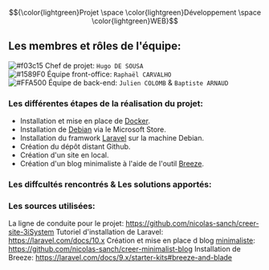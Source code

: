 $${\color{lightgreen}Projet \space \color{lightgreen}Développement \space \color{lightgreen}WEB}$$

## Les membres et rôles de l'équipe:

![#f03c15](https://via.placeholder.com/15/f03c15/000000?text=+) Chef de projet:  `Hugo DE SOUSA`  
![#1589F0](https://via.placeholder.com/15/1589F0/000000?text=+) Équipe front-office:  `Raphaël CARVALHO`  
![#FFA500](https://via.placeholder.com/15/FFA500/000000?text=+) Équipe de back-end:  `Julien COLOMB` &  `Baptiste ARNAUD`  

### Les différentes étapes de la réalisation du projet:
- Installation et mise en place de <a href="https://www.docker.com">Docker</a>.
- Installation de <a href="https://apps.microsoft.com/detail/9MSVKQC78PK6?hl=fr-fr&gl=FR">Debian</a> via le Microsoft Store.
- Installation du framwork <a href="https://laravel.com">Laravel</a> sur la machine Debian.
- Création du dépôt distant Github.
- Création d'un site en local.
- Création d'un blog minimaliste à l'aide de l'outil <a href="https://laravel.com/docs/9.x/starter-kits#breeze-and-blade">Breeze</a>.

### Les diffcultés rencontrés & Les solutions apportés:

### Les sources utilisées:
La ligne de conduite pour le projet: https://github.com/nicolas-sanch/creer-site-3iSystem
Tutoriel d'installation de Laravel: https://laravel.com/docs/10.x
Création et mise en place d blog [minimaliste](https://github.com/nicolas-sanch/creer-minimalist-blog): https://github.com/nicolas-sanch/creer-minimalist-blog
Installation de Breeze: https://laravel.com/docs/9.x/starter-kits#breeze-and-blade
